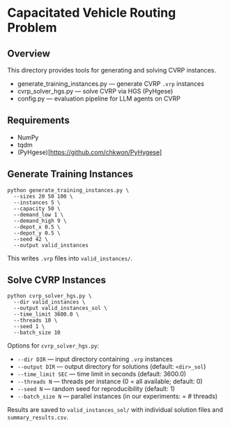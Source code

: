 # Capacitated Vehicle Routing Problem

## Overview
This directory provides tools for generating and solving CVRP instances.

- generate_training_instances.py — generate CVRP `.vrp` instances 
- cvrp_solver_hgs.py           — solve CVRP via HGS (PyHgese)  
- config.py                     — evaluation pipeline for LLM agents on CVRP  

## Requirements 
- NumPy
- tqdm  
- (PyHgese)[https://github.com/chkwon/PyHygese] 

## Generate Training Instances
    python generate_training_instances.py \
      --sizes 20 50 100 \
      --instances 5 \
      --capacity 50 \
      --demand_low 1 \
      --demand_high 9 \
      --depot_x 0.5 \
      --depot_y 0.5 \
      --seed 42 \
      --output valid_instances

This writes `.vrp` files into `valid_instances/`.

## Solve CVRP Instances
    python cvrp_solver_hgs.py \
      --dir valid_instances \
      --output valid_instances_sol \
      --time_limit 3600.0 \
      --threads 10 \
      --seed 1 \
      --batch_size 10

Options for `cvrp_solver_hgs.py`:
* `--dir DIR`           — input directory containing `.vrp` instances  
* `--output DIR`        — output directory for solutions (default: `<dir>_sol`)  
* `--time_limit SEC`    — time limit in seconds (default: 3600.0)  
* `--threads N`         — threads per instance (0 = all available; default: 0)  
* `--seed N`            — random seed for reproducibility (default: 1)  
* `--batch_size N`      — parallel instances (in our experiments: = # threads)  

Results are saved to `valid_instances_sol/` with individual solution files and `summary_results.csv`.